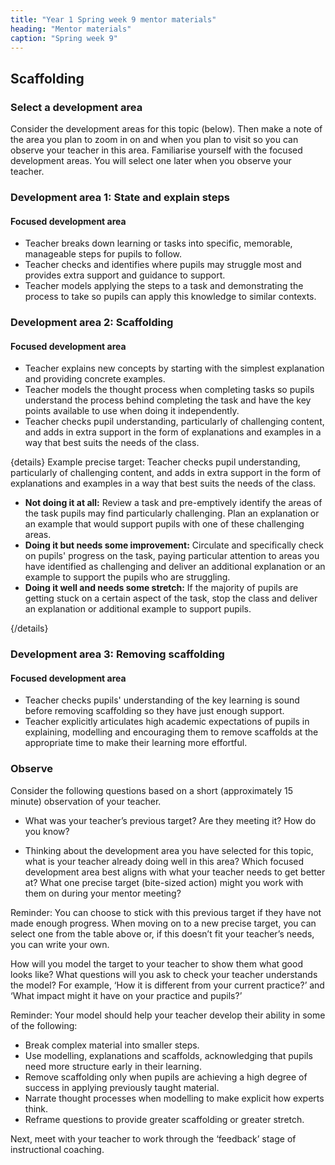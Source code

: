 ```yaml
---
title: "Year 1 Spring week 9 mentor materials"
heading: "Mentor materials"
caption: "Spring week 9"
---
```


## Scaffolding

### Select a development area

Consider the development areas for this topic (below). Then make a note of the area you plan to zoom in on and when you plan to visit so you can observe your teacher in this area. Familiarise yourself with the focused development areas. You will select one later when you observe your teacher.

### Development area 1: State and explain steps

#### Focused development area

- Teacher breaks down learning or tasks into specific, memorable, manageable steps for pupils to follow.
- Teacher checks and identifies where pupils may struggle most and provides extra support and guidance to support.
- Teacher models applying the steps to a task and demonstrating the process to take so pupils can apply this knowledge to similar contexts.  


### Development area 2: Scaffolding

#### Focused development area

- Teacher explains new concepts by starting with the simplest explanation and providing concrete examples.
- Teacher models the thought process when completing tasks so pupils understand the process behind completing the task and have the key points available to use when doing it independently.
- Teacher checks pupil understanding, particularly of challenging content, and adds in extra support in the form of explanations and examples in a way that best suits the needs of the class.

{details}
Example precise target: Teacher checks pupil understanding, particularly of challenging content, and adds in extra support in the form of explanations and examples in a way that best suits the needs of the class.

- **Not doing it at all:** Review a task and pre-emptively identify the areas of the task pupils may find particularly challenging. Plan an explanation or an example that would support pupils with one of these challenging areas.
- **Doing it but needs some improvement:** Circulate and specifically check on pupils' progress on the task, paying particular attention to areas you have identified as challenging and deliver an additional explanation or an example to support the pupils who are struggling.
- **Doing it well and needs some stretch:** If the majority of pupils are getting stuck on a certain aspect of the task, stop the class and deliver an explanation or additional example to support pupils.

{/details}

### Development area 3: Removing scaffolding

#### Focused development area

- Teacher checks pupils' understanding of the key learning is sound before removing scaffolding so they have just enough support.
- Teacher explicitly articulates high academic expectations of pupils in explaining, modelling and encouraging them to remove scaffolds at the appropriate time to make their learning more effortful.

### Observe

Consider the following questions based on a short (approximately 15 minute) observation of your teacher.

- What was your teacher’s previous target? Are they meeting it? How do you know?

- Thinking about the development area you have selected for this topic, what is your teacher already doing well in this area? Which focused development area best aligns with what your teacher needs to get better at? What one precise target (bite-sized action) might you work with them on during your mentor meeting?

Reminder: You can choose to stick with this previous target if they have not made enough progress. When moving on to a new precise target, you can select one from the table above or, if this doesn’t fit your teacher’s needs, you can write your own.

How will you model the target to your teacher to show them what good looks like? What questions will you ask to check your teacher understands the model? For example, ‘How it is different from your current practice?’ and ‘What impact might it have on your practice and pupils?’

Reminder: Your model should help your teacher develop their ability in some of the following:

- Break complex material into smaller steps.
- Use modelling, explanations and scaffolds, acknowledging that pupils need more structure early in their learning.
- Remove scaffolding only when pupils are achieving a high degree of success in applying previously taught material.
- Narrate thought processes when modelling to make explicit how experts think.
- Reframe questions to provide greater scaffolding or greater stretch.

Next, meet with your teacher to work through the ‘feedback’ stage of instructional coaching.
